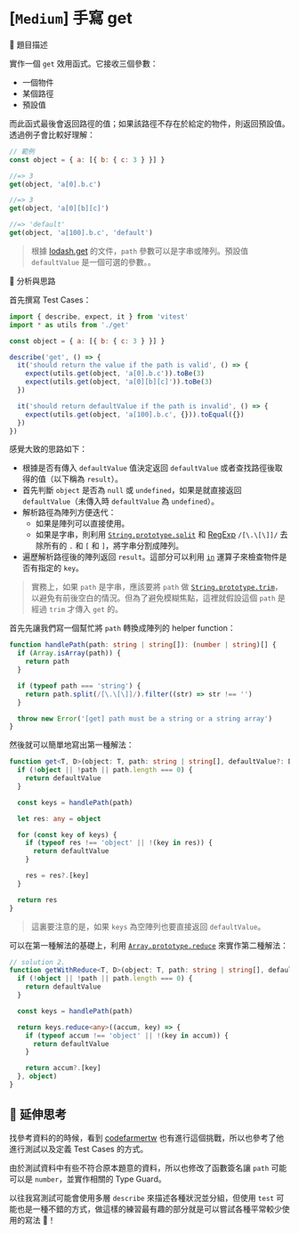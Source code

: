 # [`Medium`] 手寫 get

🔸 題目描述

實作一個 `get` 效用函式。它接收三個參數：

- 一個物件
- 某個路徑
- 預設值

而此函式最後會返回路徑的值；如果該路徑不存在於給定的物件，則返回預設值。透過例子會比較好理解：

```javascript
// 範例
const object = { a: [{ b: { c: 3 } }] }

//=> 3
get(object, 'a[0].b.c')

//=> 3
get(object, 'a[0][b][c]')

//=> 'default'
get(object, 'a[100].b.c', 'default')
```

> 根據 [lodash.get](https://lodash.com/docs/4.17.15#get) 的文件，`path` 參數可以是字串或陣列。預設值 `defaultValue` 是一個可選的參數。。

💭 分析與思路

首先撰寫 Test Cases：

```javascript
import { describe, expect, it } from 'vitest'
import * as utils from './get'

const object = { a: [{ b: { c: 3 } }] }

describe('get', () => {
  it('should return the value if the path is valid', () => {
    expect(utils.get(object, 'a[0].b.c')).toBe(3)
    expect(utils.get(object, 'a[0][b][c]')).toBe(3)
  })

  it('should return defaultValue if the path is invalid', () => {
    expect(utils.get(object, 'a[100].b.c', {})).toEqual({})
  })
})
```

感覺大致的思路如下：

- 根據是否有傳入 `defaultValue` 值決定返回 `defaultValue` 或者查找路徑後取得的值（以下稱為 `result`）。
- 首先判斷 `object` 是否為 `null` 或 `undefined`，如果是就直接返回 `defaultValue`（未傳入時 `defaultValue` 為 `undefined`）。
- 解析路徑為陣列方便迭代：
  - 如果是陣列可以直接使用。
  - 如果是字串，則利用 [`String.prototype.split`](https://developer.mozilla.org/en-US/docs/Web/JavaScript/Reference/Global_Objects/String/split) 和 [RegExp](https://developer.mozilla.org/en-US/docs/Web/JavaScript/Reference/Global_Objects/RegExp) `/[\.\[\]]/` 去除所有的 `.` 和 `[` 和 `]`，將字串分割成陣列。
- 遍歷解析路徑後的陣列返回 `result`。這部分可以利用 [`in`](https://developer.mozilla.org/en-US/docs/Web/JavaScript/Reference/Operators/in) 運算子來檢查物件是否有指定的 `key`。

> 實務上，如果 `path` 是字串，應該要將 `path` 做 [`String.prototype.trim`](https://developer.mozilla.org/en-US/docs/Web/JavaScript/Reference/Global_Objects/String/trim)，以避免有前後空白的情況。但為了避免模糊焦點，這裡就假設這個 `path` 是經過 `trim` 才傳入 `get` 的。

首先先讓我們寫一個幫忙將 `path` 轉換成陣列的 helper function：

```typescript
function handlePath(path: string | string[]): (number | string)[] {
  if (Array.isArray(path)) {
    return path
  }

  if (typeof path === 'string') {
    return path.split(/[\.\[\]]/).filter((str) => str !== '')
  }

  throw new Error('[get] path must be a string or a string array')
}
```

然後就可以簡單地寫出第一種解法：

```typescript
function get<T, D>(object: T, path: string | string[], defaultValue?: D): any | D {
  if (!object || !path || path.length === 0) {
    return defaultValue
  }

  const keys = handlePath(path)

  let res: any = object

  for (const key of keys) {
    if (typeof res !== 'object' || !(key in res)) {
      return defaultValue
    }

    res = res?.[key]
  }

  return res
}
```

> 這裏要注意的是，如果 `keys` 為空陣列也要直接返回 `defaultValue`。

可以在第一種解法的基礎上，利用 [`Array.prototype.reduce`](https://developer.mozilla.org/en-US/docs/Web/JavaScript/Reference/Global_Objects/Array/reduce) 來實作第二種解法：

```typescript
// solution 2.
function getWithReduce<T, D>(object: T, path: string | string[], defaultValue?: D): any | D {
  if (!object || !path || path.length === 0) {
    return defaultValue
  }

  const keys = handlePath(path)

  return keys.reduce<any>((accum, key) => {
    if (typeof accum !== 'object' || !(key in accum)) {
      return defaultValue
    }

    return accum?.[key]
  }, object)
}
```

## 💫 延伸思考

找參考資料的的時候，看到 [codefarmertw](https://github.com/codefarmertw) 也有進行這個挑戰，所以也參考了他進行測試以及定義 Test Cases 的方式。

由於測試資料中有些不符合原本題意的資料，所以也修改了函數簽名讓 `path` 可能可以是 `number`，並實作相關的 Type Guard。

以往我寫測試可能會使用多層 `describe` 來描述各種狀況並分組，但使用 `test` 可能也是一種不錯的方式，做這樣的練習最有趣的部分就是可以嘗試各種平常較少使用的寫法 🙌！
